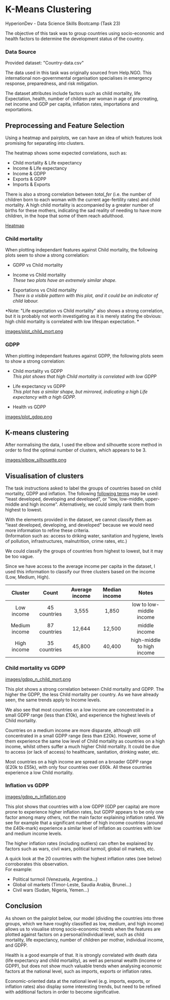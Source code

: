 # K-Means Clustering

HyperionDev - Data Science Skills Bootcamp (Task 23)

The objective of this task was to  group countries using socio-economic and health factors to determine the development status of the country.

### Data Source

Provided dataset: "Country-data.csv"

The data used in this task was originally sourced from Help.NGO. This international non-governmental organisation specialises in emergency response, preparedness, and risk mitigation.  

The dataset attributes include factors such as child mortality, life Expectation, health, number of children per woman in age of procreating, net income and GDP per capita, inflation rates, importations and exportations. 

## Preprocessing and Feature Selection

Using a heatmap and pairplots, we can have an idea of which features look promising for separating into clusters. 

The heatmap shows some expected correlations, such as: 
* Child mortality & Life expectancy
* Income & Life expectancy
* Income & GDPP
* Exports & GDPP
* Imports & Exports

There is also a strong correlation between *total_fer* (i.e. the number of children born to each woman with the current age-fertility rates) and child mortality. A high child mortality is accompanied by a greater number of births for these mothers, indicating the sad reality of needing to have more children, in the hope that some of them reach adulthood.

[Heatmap](images/heatmap.png)

### Child mortality
When plotting independant features against Child mortality, the following plots seem to show a strong correlation: 
* GDPP vs Child mortality

* Income vs Child mortality  
  *These two plots have an extremely similar shape.*  

* Exportations vs Child mortality  
  *There is a visible pattern with this plot, and it could be an indicator of child labour.* 

*Note: "Life expectation vs Child mortality" also shows a strong correlation, but it is probably not worth investigating as it is merely stating the obvious: high child mortality is correlated with low lifespan expectation. *

[images/plot_child_mort.png](images/plot_child_mort.png) 

### GDPP
When plotting independant features against GDPP, the following plots seem to show a strong correlation: 
* Child mortality vs GDPP  
  *This plot shows that high Child mortality is correlated with low GDPP*

* Life expectancy vs GDPP  
  *This plot has a similar shape, but mirrored, indicating a high Life expectancy with a high GDPP.*  

* Health vs GDPP

[images/plot_gdpp.png](images/plot_gdpp.png) 

## K-means clustering

After normalising the data, I used the elbow and silhouette score method in order to find the optimal number of clusters, which appears to be 3. 

[images/elbow_silhouette.png](images/elbow_silhouette.png)

## Visualisation of clusters

The task instructions asked to label the groups of countries based on child mortality, GDPP and inflation. The following [following terms](https://en.wikipedia.org/wiki/Developing_country#Terms_used_to_classify_countries) may be used: "least developed, developing and developed", or "low, low-middle, upper-middle and high income". Alternatively, we could simply rank them from highest to lowest.

With the elements provided in the dataset, we cannot classify them as "least developed, developing, and developed" because we would need more information to refine these criteria.  
(Information such as: access to driking water, sanitation and hygiene, levels of pollution, infrastructures, malnutrition, crime rates, etc.) 

We could classify the groups of countries from highest to lowest, but it may be too vague. 

Since we have access to the average income per capita in the dataset, I used this information to classify our three clusters based on the income (Low, Medium, High).

| Cluster | Count | Average income | Median income | Notes |
|:-------:|:-----:|:--------------:|:-------------:|:-----:|
| Low income | 45 countries | 3,555 | 1,850 | low to low-middle income |
| Medium income | 87 countries | 12,644 | 12,500| middle income |
| High income | 35 countries | 45,800 | 40,400| high-middle to high income |

### Child mortality vs GDPP

[images/gdpp_n_child_mort.png](images/gdpp_n_child_mort.png) 

This plot shows a strong correlation between Child mortality and GDPP. The higher the GDPP, the less Child mortality per country. As we have already seen, the same trends apply to Income levels. 

We also see that most countries on a low income are concentrated in a small GDPP range (less than £10k), and experience the highest levels of Child mortality. 

Countries on a medium income are more disparate, although still concentrated in a small GDPP range (less than £20k). However, some of them experience the same low level of Child mortality as countries on a high income, whilst others suffer a much higher Child mortality. It could be due to access (or lack of access) to healthcare, sanitation, drinking water, etc.

Most countries on a high income are spread on a broader GDPP range (£20k to £55k), with only four countries over £60k. All these countries experience a low Child mortality.

### Inflation vs GDPP

[images/gdpp_n_inflation.png](images/gdpp_n_inflation.png) 

This plot shows that countries with a low GDPP (GDP per capita) are more prone to experience higher inflation rates, but GDPP appears to be only one factor among many others, not the main factor explaining inflation rated. We see for example that a significant number of high income countries (around the £40k-mark) experience a similar level of inflation as countries with low and medium income levels.  

The higher inflation rates (including outliers) can often be explained by factors such as wars, civil wars, political turmoil, global oil markets, etc.

A quick look at the 20 countries with the highest inflation rates (see below) corroborates this observation.  
For example:
* Political turmoil (Venezuela, Argentina…)
* Global oil markets (Timor-Leste, Saudia Arabia, Brunei…)
* Civil wars (Sudan, Nigeria, Yemen…)

## Conclusion

As shown on the pairplot below, our model (dividing the countries into three groups, which we have roughly classified as low, medium, and high income) allows us to visualise strong socio-economic trends when the features are plotted against factors on a personal/individual level, such as child mortality, life expectancy, number of children per mother, individual income, and GDPP.

Health is a good example of that. It is strongly correlated with death data (life expectancy and child mortality), as well as personal wealth (income or GDPP), but does not show much valuable trends when analysing economic factors at the national level, such as imports, exports or inflation rates.

Economic-oriented data at the national level (e.g. imports, exports, or inflation rates) also display some interesting trends, but  need to be refined with additional factors in order to become significative.

